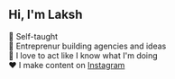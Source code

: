 ## Hi, I'm Laksh

🧠 Self-taught</br>
🍧 Entreprenur building agencies and ideas</br>
👾 I love to act like I know what I'm doing</br>
❤️ I make content on [Instagram](https://www.instagram.com/lakshpujary/?hl=en)
